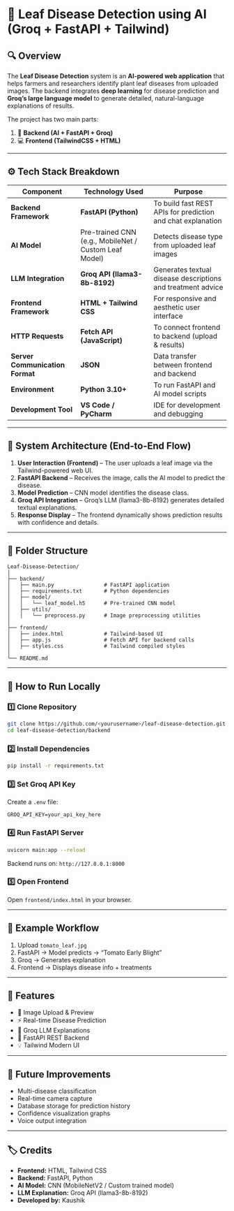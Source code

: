 # 🌿 Leaf Disease Detection using AI (Groq + FastAPI + Tailwind)

## 🔍 Overview

The **Leaf Disease Detection** system is an **AI-powered web application** that helps farmers and researchers identify plant leaf diseases from uploaded images. The backend integrates **deep learning** for disease prediction and **Groq’s large language model** to generate detailed, natural-language explanations of results.

The project has two main parts:
1. 🧠 **Backend (AI + FastAPI + Groq)**
2. 💻 **Frontend (TailwindCSS + HTML)**

---

## ⚙️ Tech Stack Breakdown

| Component | Technology Used | Purpose |
|------------|-----------------|----------|
| **Backend Framework** | **FastAPI (Python)** | To build fast REST APIs for prediction and chat explanation |
| **AI Model** | Pre-trained CNN (e.g., MobileNet / Custom Leaf Model) | Detects disease type from uploaded leaf images |
| **LLM Integration** | **Groq API (llama3-8b-8192)** | Generates textual disease descriptions and treatment advice |
| **Frontend Framework** | **HTML + Tailwind CSS** | For responsive and aesthetic user interface |
| **HTTP Requests** | **Fetch API (JavaScript)** | To connect frontend to backend (upload & results) |
| **Server Communication Format** | **JSON** | Data transfer between frontend and backend |
| **Environment** | **Python 3.10+** | To run FastAPI and AI model scripts |
| **Development Tool** | **VS Code / PyCharm** | IDE for development and debugging |

---

## 🧩 System Architecture (End-to-End Flow)

1. **User Interaction (Frontend)** – The user uploads a leaf image via the Tailwind-powered web UI.
2. **FastAPI Backend** – Receives the image, calls the AI model to predict the disease.
3. **Model Prediction** – CNN model identifies the disease class.
4. **Groq API Integration** – Groq’s LLM (llama3-8b-8192) generates detailed textual explanations.
5. **Response Display** – The frontend dynamically shows prediction results with confidence and details.

---

## 📂 Folder Structure

```
Leaf-Disease-Detection/
│
├── backend/
│   ├── main.py                # FastAPI application
│   ├── requirements.txt       # Python dependencies
│   ├── model/
│   │   └── leaf_model.h5      # Pre-trained CNN model
│   ├── utils/
│   │   └── preprocess.py      # Image preprocessing utilities
│
├── frontend/
│   ├── index.html             # Tailwind-based UI
│   ├── app.js                 # Fetch API for backend calls
│   ├── styles.css             # Tailwind compiled styles
│
└── README.md
```

---

## 🚀 How to Run Locally

### 1️⃣ Clone Repository
```bash
git clone https://github.com/<yourusername>/leaf-disease-detection.git
cd leaf-disease-detection/backend
```

### 2️⃣ Install Dependencies
```bash
pip install -r requirements.txt
```

### 3️⃣ Set Groq API Key
Create a `.env` file:
```
GROQ_API_KEY=your_api_key_here
```

### 4️⃣ Run FastAPI Server
```bash
uvicorn main:app --reload
```

Backend runs on: `http://127.0.0.1:8000`

### 5️⃣ Open Frontend
Open `frontend/index.html` in your browser.

---

## 🧠 Example Workflow

1. Upload `tomato_leaf.jpg`  
2. FastAPI → Model predicts → “Tomato Early Blight”  
3. Groq → Generates explanation  
4. Frontend → Displays disease info + treatments  

---

## 🔬 Features

- 🌱 Image Upload & Preview  
- ⚡ Real-time Disease Prediction  
- 🤖 Groq LLM Explanations  
- 🧭 FastAPI REST Backend  
- 💡 Tailwind Modern UI  

---

## 🧭 Future Improvements

- Multi-disease classification  
- Real-time camera capture  
- Database storage for prediction history  
- Confidence visualization graphs  
- Voice output integration  

---

## 🏷️ Credits

- **Frontend:** HTML, Tailwind CSS  
- **Backend:** FastAPI, Python  
- **AI Model:** CNN (MobileNetV2 / Custom trained model)  
- **LLM Explanation:** Groq API (llama3-8b-8192)  
- **Developed by:** Kaushik  
